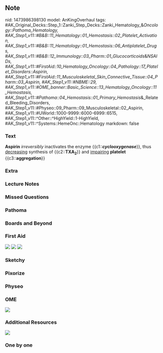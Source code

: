 ## Note
nid: 1473986398130
model: AnKingOverhaul
tags: #AK_Original_Decks::Step_1::Zanki_Step_Decks::Zanki_Hematology_&_Oncology::Pathoma_Hematology, #AK_Step1_v11::#B&B::11_Hematology::01_Hemostasis::02_Platelet_Activation, #AK_Step1_v11::#B&B::11_Hematology::01_Hemostasis::06_Antiplatelet_Drugs, #AK_Step1_v11::#B&B::12_Immunology::03_Pharm::01_Glucocorticoids_&_NSAIDs, #AK_Step1_v11::#FirstAid::10_Hematology_Oncology::04_Pathology::17_Platelet_Disorders::Aspirin, #AK_Step1_v11::#FirstAid::11_Musculoskeletal_Skin_Connective_Tissue::04_Pharm::03_Aspirin, #AK_Step1_v11::#NBME::29, #AK_Step1_v11::#OME_banner::Basic_Science::13_Hematology_Oncology::11_Hemostasis, #AK_Step1_v11::#Pathoma::04_Hemostasis::01_Primary_Hemostasis_&_Related_Bleeding_Disorders, #AK_Step1_v11::#Physeo::09_Pharm::09_Musculoskeletal::02_Aspirin, #AK_Step1_v11::#UWorld::1000-9999::6000-6999::6515, #AK_Step1_v11::^Other::^HighYield::1-HighYield, #AK_Step1_v11::^Systems::HemeOnc::Hematology
markdown: false

### Text
<div>
  <b>Aspirin</b> <i>irreversibly</i> inactivates the enzyme
  {{c1::<b><i>cyclooxygenase</i></b>}}, thus <u>decreasing</u>
  synthesis of {{c2::<b>TXA<sub>2</sub></b>}} and <u>impairing</u>
  <b>platelet</b> {{c3::<b>aggregation</b>}}
</div>

### Extra


### Lecture Notes


### Missed Questions


### Pathoma


### Boards and Beyond


### First Aid
<img src="tmp4lRjJP.png"> <img src="tmpyyGRpv.png"> <img src=
"tmp4eLODm.png">

### Sketchy


### Pixorize


### Physeo


### OME
<div class="ome-widget">
  <a href=
  "https://onlinemeded.org/spa/heme-onc/hemostasis/acquire?ref=anki">
  <img src="_OME_AnkiFlashcards_Lesson_6.png"></a>
</div>

### Additional Resources
<img src="Screen%20Shot%202019-08-16%20at%208.26.39%20AM.png">

### One by one

